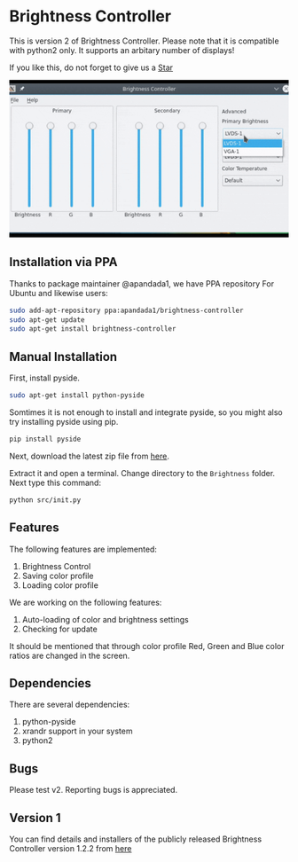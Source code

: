 # Brightness Controller

This is version 2 of Brightness Controller. Please note that it is compatible with python2 only. It supports an arbitary number of displays!

If you like this, do not forget to give us a <!-- Place this tag where you want the button to render. -->
<a class="github-button" href="https://github.com/lordamit/brightness" data-icon="octicon-star" data-size="large" aria-label="Star lordamit/brightness on GitHub">Star</a>
<!-- Place this tag in your head or just before your close body tag. -->
<script async defer src="https://buttons.github.io/buttons.js"></script>
![](img/BrightnessController.gif)

## Installation via PPA

Thanks to package maintainer @apandada1, we have PPA repository For Ubuntu and likewise users:

```bash
sudo add-apt-repository ppa:apandada1/brightness-controller
sudo apt-get update
sudo apt-get install brightness-controller
```

## Manual Installation
First, install pyside.

```bash
sudo apt-get install python-pyside
```
Somtimes it is not enough to install and integrate pyside, so you might also try installing pyside using pip.

```bash
pip install pyside
```

Next, download the latest zip file from [here](https://github.com/lordamit/Brightness/archive/master.zip).

Extract it and open a terminal. Change directory to the `Brightness` folder. Next type this command:

```bash
python src/init.py
```

## Features

The following features are implemented:

1. Brightness Control
1. Saving color profile
1. Loading color profile


We are working on the following features:

1. Auto-loading of color and brightness settings
2. Checking for update

It should be mentioned that through color profile Red, Green and Blue color ratios are changed in the screen.

## Dependencies
There are several dependencies:

1. python-pyside
2. xrandr support in your system
3. python2

## Bugs

Please test v2. Reporting bugs is appreciated.

## Version 1

You can find details and installers of the publicly released Brightness Controller version 1.2.2 from [here](http://lordamit.github.io/Brightness/)
